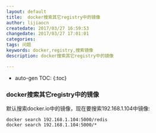 ```yaml
---
layout: default
title:  docker搜索其它registry中的镜像
author: lijiaocn
createdate: 2017/03/27 16:59:53
changedate: 2017/03/27 17:01:01
categories:
tags: 问题
keywords: docker,registry,搜索镜像
description: docker搜索其它registry中的镜像

---
```


* auto-gen TOC:
{:toc}

### docker搜索其它registry中的镜像

默认搜索docker.io中的镜像，现在要搜索192.168.1.104中镜像:

	docker search 192.168.1.104:5000/redis
	docker search 192.168.1.104:5000/*
